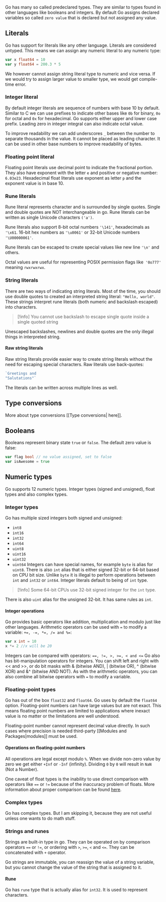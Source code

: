 Go has many so called predeclared types. They are similar to types found in other languages like booleans and integers. By default Go assigns declared variables so called `zero value` that is declared but not assigned any value.
## Literals
Go has support for literals like any other language. Literals are considered untyped. This means we can assign any numeric literal to any numeric type:
```go
var x float64 = 10
var y float64 = 200.3 * 5
```
We however cannot assign string literal type to numeric and vice versa. If we would try to assign larger value to smaller type, we would get compile-time error.
### Integer literal
By default integer literals are sequence of numbers with base 10 by default. Similar to C we can use prefixes to indicate other bases like `0b` for binary, `0o` for octal and `0x` for hexadecimal. Go supports either upper and lower case prefix. Leading zero in integer integral can also indicate octal value.

To improve readability we can add underscores `_` between the number to separate thousands in the value. It cannot be placed as leading character. It can be used in other base numbers to improve readability of bytes.
### Floating point literal
Floating point literals use decimal point to indicate the fractional portion. They also have exponent with the letter `e` and positive or negative number: `6.03e23`. Hexadecimal float literals use exponent as letter `p` and the exponent value is in base 10.
### Rune literals
Rune literal represents character and is surrounded by single quotes. Single and double quotes are NOT interchangeable in go. Rune literals can be written as single Unicode characters `('a')`.

Rune literals also support 8-bit octal numbers `'\141'`, hexadecimals as `'\x61`. 16-bit hex numbers as `'\u0061'` or 32-bit Unicode numbers `'\U00000061'`.

Rune literals can be escaped to create special values like new line `'\n'` and others.

Octal values are useful for representing POSIX permission flags like` '0o777'` meaning `rwxrwxrwx`.
### String literals
There are two ways of indicating string literals. Most of the time, you should use double quotes to created an interpreted string literal: `"Hello, world"`. These strings interpret rune literals (both numeric and backslash escaped) into characters.

> [!info]
> You cannot use backslash to escape single quote inside a single quoted string

Unescaped backslashes, newlines and double quotes are the only illegal things in interpreted string.
#### Raw string literals
Raw string literals provide easier way to create string literals without the need for escaping special characters. Raw literals use back-quotes:
```go
`Greetings and
"Salutations"`
```
The literals can be written across multiple lines as well.
## Type conversions
More about type conversions [[Type conversions| here]].
## Booleans
Booleans represent binary state `true` or `false`. The default zero value is false:
```go
var flag bool // no value assigned, set to false
var isAwesome = true
```
## Numeric types
Go supports 12 numeric types. Integer types (signed and unsigned), float types and also complex types.
### Integer types
Go has multiple sized integers both signed and unsigned:
* `int8` 
* `int16`
* `int32`
* `int64`
* `uint8`
* `uint16`
* `uint32`
* `uint64`
Integers can have special names, for example `byte` is alias for `uint8`. There is also `int` alias that is either signed 32-bit or 64-bit based on CPU bit size. Unlike `byte` it is illegal to perform operations between `int` and `int32` or `int64`. Integer literals default to being of `int` type.

>[!info]
>Some 64-bit CPUs use 32-bit signed integer for the `int` type.

There is also `uint` alias for the unsigned 32-bit. It has same rules as `int`.
#### Integer operations
Go provides basic operators like addition, multiplication and modulo just like other languages. Arithmetic operators can be used with `=` to modify a variable:
`+=, -=, *=, /= and %=`:
```go
var x int = 10
x *= 2 //x will be 20
```
Integers can be compared with operators:
`==, !=, >, >=, < and <=`
Go also has bit-manipulation operators for integers. You can shift left and right with << and >>, or do bit masks with & (bitwise AND), | (bitwise OR), ^ (bitwise XOR) and &^ (bitwise AND NOT). As with the arithmetic operators, you can also combine all bitwise operators with `=` to modify a variable.

### Floating-point types
Go has out of the box `float32` and `float64`. Go uses by default the `float64` option. Floating-point numbers can have large values but are not exact. This means floating point numbers are limited to applications where inexact value is no matter or the limitations are well understood.

Floating-point number cannot represent decimal value directly. In such cases where precision is needed third-party [[Modules and Packages|modules]] must be used.
#### Operations on floating-point numbers
All operations are legal except modulo `%`. When we divide non-zero value by zero we get either `+Inf` or `-Inf` (infinity). Dividing `0` by `0` will result in `NaN` (Not a Number).

One caveat of float types is the inability to use direct comparison with operators like `==` or `!=` because of the inaccuracy problem of floats. More information about proper comparison can be found [here](https://floating-point-gui.de/errors/comparison/).
### Complex types
Go has complex types. But I am skipping it, because they are not useful unless one wants to do math stuff.
### Strings and runes
Strings are built-in type in go. They can be operated on by comparison operators `==` or `!=`, or ordering with `>`, `>=`, `<` and `<=`. They can be concatenated with `+` operator.

Go strings are immutable, you can reassign the value of a string variable, but you cannot change the value of the string that is assigned to it.
#### Rune
Go has `rune` type that is actually alias for `int32`. It is used to represent characters.